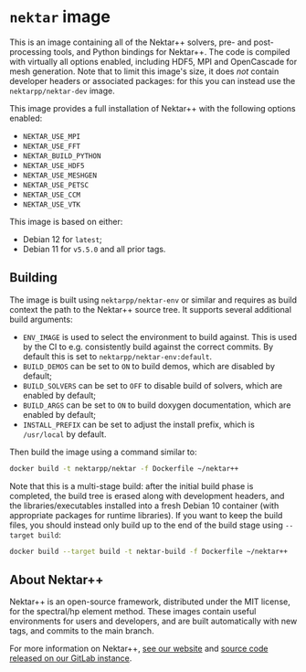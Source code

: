 # `nektar` image


This is an image containing all of the Nektar++ solvers, pre- and
post-processing tools, and Python bindings for Nektar++. The code is compiled
with virtually all options enabled, including HDF5, MPI and OpenCascade for mesh
generation. Note that to limit this image's size, it does _not_ contain
developer headers or associated packages: for this you can instead use the
`nektarpp/nektar-dev` image.

This image provides a full installation of Nektar++ with the following options
enabled:

- `NEKTAR_USE_MPI`
- `NEKTAR_USE_FFT`
- `NEKTAR_BUILD_PYTHON`
- `NEKTAR_USE_HDF5`
- `NEKTAR_USE_MESHGEN`
- `NEKTAR_USE_PETSC`
- `NEKTAR_USE_CCM`
- `NEKTAR_USE_VTK`

This image is based on either:

- Debian 12 for `latest`;
- Debian 11 for `v5.5.0` and all prior tags.

## Building

The image is built using `nektarpp/nektar-env` or similar and requires as build
context the path to the Nektar++ source tree. It supports several additional
build arguments:

- `ENV_IMAGE` is used to select the environment to build against. This is used
  by the CI to e.g. consistently build against the correct commits. By default
  this is set to `nektarpp/nektar-env:default`.
- `BUILD_DEMOS` can be set to `ON` to build demos, which are disabled by
  default;
- `BUILD_SOLVERS` can be set to `OFF` to disable build of solvers, which are
  enabled by default;
- `BUILD_ARGS` can be set to `ON` to build doxygen documentation, which are
  enabled by default;
- `INSTALL_PREFIX` can be set to adjust the install prefix, which is
  `/usr/local` by default.
  
Then build the image using a command similar to:

```sh
docker build -t nektarpp/nektar -f Dockerfile ~/nektar++
```

Note that this is a multi-stage build: after the initial build phase is
completed, the build tree is erased along with development headers, and the
libraries/executables installed into a fresh Debian 10 container (with
appropriate packages for runtime libraries). If you want to keep the build
files, you should instead only build up to the end of the build stage using
`--target build`:

```sh
docker build --target build -t nektar-build -f Dockerfile ~/nektar++
```

## About Nektar++

Nektar++ is an open-source framework, distributed under the MIT license, for the
spectral/hp element method. These images contain useful environments for users
and developers, and are built automatically with new tags, and commits to the
main branch.

For more information on Nektar++, [see our website](https://www.nektar.info) and
[source code released on our GitLab
instance](https://gitlab.nektar.info/nektar/nektar).
